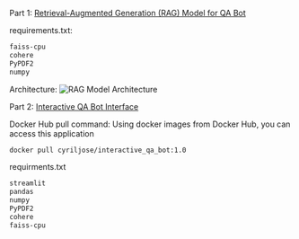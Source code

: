 Part 1: [Retrieval-Augmented Generation (RAG) Model for QA Bot](<Retrieval-Augmented Generation (RAG) Model for QA Bot>)

requirements.txt: 
```bash
faiss-cpu
cohere
PyPDF2
numpy
```

Architecture:
![RAG Model Architecture](https://github.com/user-attachments/assets/5efd11a4-56e1-4ada-a07a-daed2d2807ef)


Part 2: [Interactive QA Bot Interface](<Interactive_QA_Bot_Interface>)

 Docker Hub pull command: 
 Using docker images from Docker Hub, you can access this application
```bash
docker pull cyriljose/interactive_qa_bot:1.0
```

 requirments.txt
```bash
streamlit
pandas
numpy
PyPDF2
cohere
faiss-cpu
```
